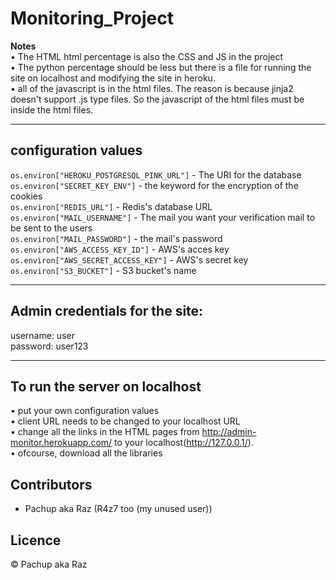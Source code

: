 ﻿# Monitoring_Project
**Notes**  
• The HTML html percentage is also the CSS and JS in the project  
• The python percentage should be less but there is a file for running the site on localhost and modifying the site in heroku.  
• all of the javascript is in the html files. The reason is because jinja2 doesn't support .js type files. So the javascript of the html files must be inside the html files.

---
## configuration values
`os.environ["HEROKU_POSTGRESQL_PINK_URL"]` - The URI for the database  
`os.environ["SECRET_KEY_ENV"]` - the keyword for the encryption of the cookies  
`os.environ["REDIS_URL"]` - Redis's database URL  
`os.environ["MAIL_USERNAME"]` - The mail you want your verification mail to be sent to the users  
`os.environ["MAIL_PASSWORD"]` - the mail's password  
`os.environ["AWS_ACCESS_KEY_ID"]` - AWS's acces key  
`os.environ["AWS_SECRET_ACCESS_KEY"]` - AWS's secret key  
`os.environ["S3_BUCKET"]` - S3 bucket's name  

---
## Admin credentials for the site: 
username: user  
password: user123  

---
## To run the server on localhost
• put your own configuration values  
• client URL needs to be changed to your localhost URL  
• change all the links in the HTML pages from http://admin-monitor.herokuapp.com/ to your localhost(http://127.0.0.1/).  
• ofcourse, download all the libraries

## Contributors

- Pachup aka Raz (R4z7 too (my unused user))

## Licence

© Pachup aka Raz
